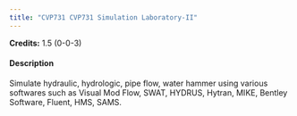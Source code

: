 ```yaml
---
title: "CVP731 CVP731 Simulation Laboratory-II"
---
```

**Credits:** 1.5 (0-0-3)

#### Description
Simulate hydraulic, hydrologic, pipe flow, water hammer using various softwares such as Visual Mod Flow, SWAT, HYDRUS, Hytran, MIKE, Bentley Software, Fluent, HMS, SAMS.